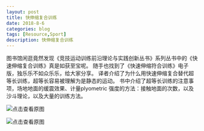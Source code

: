 ```yaml
---
layout: post
title: 快伸缩复合训练
date: 2018-8-6
categories: blog
tags: [Resource,Sport]
description: 快伸缩复合训练
---
```


图书馆闲逛竟然发现《竞技运动训练前沿理论与实践创新丛书》系列丛书中的《快速伸缩复合训练》真是如获至宝呢。
随手也找到了《快速伸缩符合训练》电子版，独乐乐不如众乐乐，给大家分享。
译者介绍了为什么用快速伸缩复合替代超等长训练，超等长容易被理解为是静态的运动。
书中介绍了超等长训练的注意事项，场地地面的缓震效果、计量plyometric 强度的方法：接触地面的次数，以及沙斗理论，以及大量的训练方法。

![点击查看原图](https://4kou.com/attachment/1806/thread/207_33884_2d74ba69cb0908d.jpg)

![点击查看原图](https://4kou.com/attachment/1806/thread/207_33884_d08806e4227ce5b.jpg)